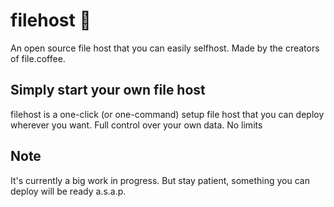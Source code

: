 # filehost 📁
An open source file host that you can easily selfhost. Made by the creators of file.coffee.

## Simply start your own file host
filehost is a one-click (or one-command) setup file host that you can deploy wherever you want. Full control over your own data. No limits

## Note
It's currently a big work in progress. But stay patient, something you can deploy will be ready a.s.a.p.
